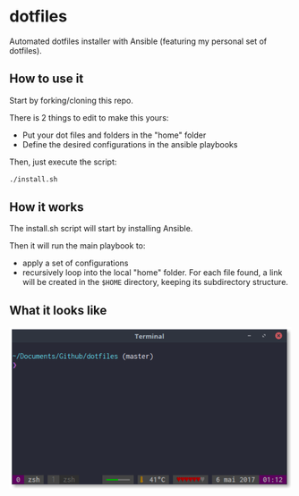 # dotfiles

Automated dotfiles installer with Ansible (featuring my personal set of dotfiles).

## How to use it

Start by forking/cloning this repo.

There is 2 things to edit to make this yours:
* Put your dot files and folders in the "home" folder
* Define the desired configurations in the ansible playbooks

Then, just execute the script:
```sh
./install.sh
```

## How it works

The install.sh script will start by installing Ansible.

Then it will run the main playbook to:
- apply a set of configurations
- recursively loop into the local "home" folder. For each file found, a link will be created in the `$HOME` directory, keeping its subdirectory structure.

## What it looks like

<p align="center">
  <img src="docs/screenshot.png" alt="A swaggy tmux">
</p>

